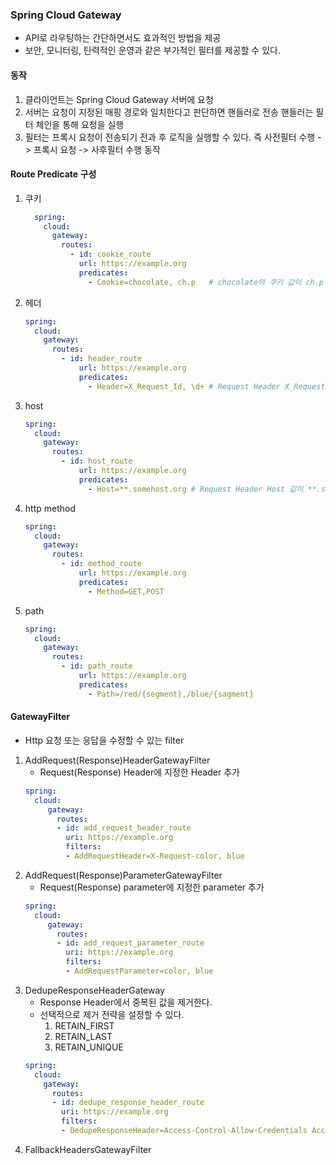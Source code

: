 ### Spring Cloud Gateway
- API로 라우팅하는 간단하면서도 효과적인 방법을 제공
- 보안, 모니터링, 탄력적인 운영과 같은 부가적인 필터를 제공할 수 있다.

#### 동작
1. 클라이언트는 Spring Cloud Gateway 서버에 요청
2. 서버는 요청이 지정된 매핑 경로와 일치한다고 판단하면 핸들러로 전송 핸들러는 필터 체인을 통해 요청을 실행
3. 필터는 프록시 요청이 전송되기 전과 후 로직을 실행할 수 있다. 즉 사전필터 수행 -> 프록시 요청 -> 사후필터 수행 동작


#### Route Predicate 구성
1. 쿠키
    ```yaml
      spring:
        cloud:
          gateway:
            routes: 
              - id: cookie_route
                url: https://example.org
                predicates:
                  - Cookie=chocolate, ch.p   # chocolate의 쿠키 값이 ch.p 정규식과 일치하는지
    ```
2. 헤더
    ```yaml
    spring:
      cloud:
        gateway:
          routes:
            - id: header_route
                url: https://example.org
                predicates:
                  - Header=X_Request_Id, \d+ # Request Header X_Request_Id에 \d+(하나 이상의 숫자 값이 있음) 정규식과 일치하는지
    ```
3. host
    ```yaml
    spring:
      cloud:
        gateway:
          routes:
            - id: host_route
                url: https://example.org
                predicates:
                  - Host=**.somehost.org # Request Header Host 값이 **.somehost.org와 일치하는지
    ```          
3. http method
    ```yaml
    spring:
      cloud:
        gateway:
          routes:
            - id: method_route
                url: https://example.org
                predicates:
                  - Method=GET,POST 
    ```
4. path
    ```yaml
    spring:
      cloud:
        gateway:
          routes:
            - id: path_route
                url: https://example.org
                predicates:
                  - Path=/red/{segment},/blue/{sagment}
    ```

#### GatewayFilter
- Http 요청 또는 응답을 수정할 수 있는 filter
1. AddRequest(Response)HeaderGatewayFilter
    - Request(Response) Header에 지정한 Header 추가
    ```yaml
    spring:
      cloud:
         gateway:
           routes:
           - id: add_request_header_route
             uri: https://example.org
             filters:
             - AddRequestHeader=X-Request-color, blue
    ```
2. AddRequest(Response)ParameterGatewayFilter
   - Request(Response) parameter에 지정한 parameter 추가
   ```yaml
   spring:
     cloud:
        gateway:
          routes:
          - id: add_request_parameter_route
            uri: https://example.org
            filters:
            - AddRequestParameter=color, blue
   ```
3. DedupeResponseHeaderGateway
    - Response Header에서 중복된 값을 제거한다.
    - 선택적으로 제거 전략을 설정할 수 있다.
        1. RETAIN_FIRST
        2. RETAIN_LAST
        3. RETAIN_UNIQUE
    ```yaml
    spring:
      cloud:
        gateway:
          routes:
          - id: dedupe_response_header_route
            uri: https://example.org
            filters:
            - DedupeResponseHeader=Access-Control-Allow-Credentials Access-Control-Allow-Origin  # Access-Control-Allow-Credentials 와 Access-Control-Allow-Origin의 중복 제거
    ```
4. FallbackHeadersGatewayFilter
   